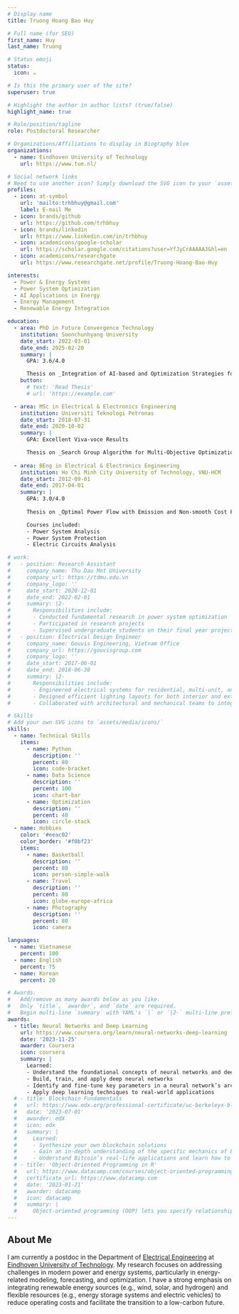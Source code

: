 ```yaml
---
# Display name
title: Truong Hoang Bao Huy

# Full name (for SEO)
first_name: Huy
last_name: Truong

# Status emoji
status:
  icon: ☕️

# Is this the primary user of the site?
superuser: true

# Highlight the author in author lists? (true/false)
highlight_name: true

# Role/position/tagline
role: Postdoctoral Researcher

# Organizations/Affiliations to display in Biography blox
organizations:
  - name: Eindhoven University of Technology
    url: https://www.tue.nl/

# Social network links
# Need to use another icon? Simply download the SVG icon to your `assets/media/icons/` folder.
profiles:
  - icon: at-symbol
    url: 'mailto:trhbhuy@gmail.com'
    label: E-mail Me
  - icon: brands/github
    url: https://github.com/trhbhuy
  - icon: brands/linkedin
    url: https://www.linkedin.com/in/trhbhuy
  - icon: academicons/google-scholar
    url: https://scholar.google.com/citations?user=YfJyCrAAAAAJ&hl=en
  - icon: academicons/researchgate
    url: https://www.researchgate.net/profile/Truong-Hoang-Bao-Huy

interests:
  - Power & Energy Systems
  - Power System Optimization
  - AI Applications in Energy 
  - Energy Management
  - Renewable Energy Integration

education:
  - area: PhD in Future Convergence Technology
    institution: Soonchunhyang University
    date_start: 2022-03-01
    date_end: 2025-02-20
    summary: |
      GPA: 3.6/4.0

      Thesis on _Integration of AI-based and Optimization Strategies for Robust Energy Management in Smart Energy Systems_. Supervised by Prof. Daehee Kim. Published 5 papers in Elsevier journals.
    button:
      # text: 'Read Thesis'
      # url: 'https://example.com'

  - area: MSc in Electrical & Electronics Engineering
    institution: Universiti Teknologi Petronas
    date_start: 2018-07-31
    date_end: 2020-10-02
    summary: |
      GPA: Excellent Viva-voce Results

      Thesis on _Search Group Algorithm for Multi-Objective Optimization in Energy Applications_. Supervised by Prof. Perumal Nallagownden.
      
  - area: BEng in Electrical & Electronics Engineering
    institution: Ho Chi Minh City University of Technology, VNU-HCM
    date_start: 2012-09-01
    date_end: 2017-04-01
    summary: |
      GPA: 3.0/4.0
      
      Thesis on _Optimal Power Flow with Emission and Non-smooth Cost Functions using Search Group Algorithm_. Supervised by Prof. Dieu Ngoc Vo.

      Courses included:
      - Power System Analysis
      - Power System Protection
      - Electric Circuits Analysis

# work:
#   - position: Research Assistant
#     company_name: Thu Dau Mot University
#     company_url: https://tdmu.edu.vn
#     company_logo: ''
#     date_start: 2020-12-01
#     date_end: 2022-02-01
#     summary: |2-
#       Responsibilities include:
#       - Conducted fundamental research in power system optimization
#       - Participated in research projects
#       - Supervised undergraduate students on their final year projects
#   - position: Electrical Design Engineer
#     company_name: Gouvis Engineering, Vietnam Office
#     company_url: https://gouvisgroup.com
#     company_logo: ''
#     date_start: 2017-06-01
#     date_end: 2018-06-30
#     summary: |2-
#       Responsibilities include:
#       - Engineered electrical systems for residential, multi-unit, and commercial projects
#       - Designed efficient lighting layouts for both interior and exterior spaces
#       - Collaborated with architectural and mechanical teams to integrate electrical designs into building plans

# Skills
# Add your own SVG icons to `assets/media/icons/`
skills:
  - name: Technical Skills
    items:
      - name: Python
        description: ''
        percent: 80
        icon: code-bracket
      - name: Data Science
        description: ''
        percent: 100
        icon: chart-bar
      - name: Optimization
        description: ''
        percent: 40
        icon: circle-stack
  - name: Hobbies
    color: '#eeac02'
    color_border: '#f0bf23'
    items:
      - name: Basketball
        description: ''
        percent: 80
        icon: person-simple-walk
      - name: Travel
        description: ''
        percent: 80
        icon: globe-europe-africa
      - name: Photography
        description: ''
        percent: 80
        icon: camera

languages:
  - name: Vietnamese
    percent: 100
  - name: English
    percent: 75
  - name: Korean
    percent: 20

# Awards.
#   Add/remove as many awards below as you like.
#   Only `title`, `awarder`, and `date` are required.
#   Begin multi-line `summary` with YAML's `|` or `|2-` multi-line prefix and indent 2 spaces below.
awards:
  - title: Neural Networks and Deep Learning
    url: https://www.coursera.org/learn/neural-networks-deep-learning
    date: '2023-11-25'
    awarder: Coursera
    icon: coursera
    summary: |
      Learned:
      - Understand the foundational concepts of neural networks and deep learning
      - Build, train, and apply deep neural networks
      - Identify and fine-tune key parameters in a neural network’s architecture
      - Apply deep learning techniques to real-world applications
  # - title: Blockchain Fundamentals
  #   url: https://www.edx.org/professional-certificate/uc-berkeleyx-blockchain-fundamentals
  #   date: '2023-07-01'
  #   awarder: edX
  #   icon: edx
  #   summary: |
  #     Learned:
  #     - Synthesize your own blockchain solutions
  #     - Gain an in-depth understanding of the specific mechanics of Bitcoin
  #     - Understand Bitcoin’s real-life applications and learn how to attack and destroy Bitcoin, Ethereum, smart contracts and Dapps, and alternatives to Bitcoin’s Proof-of-Work consensus algorithm
  # - title: 'Object-Oriented Programming in R'
  #   url: https://www.datacamp.com/courses/object-oriented-programming-with-s3-and-r6-in-r
  #   certificate_url: https://www.datacamp.com
  #   date: '2023-01-21'
  #   awarder: datacamp
  #   icon: datacamp
  #   summary: |
  #     Object-oriented programming (OOP) lets you specify relationships between functions and the objects that they can act on, helping you manage complexity in your code. This is an intermediate level course, providing an introduction to OOP, using the S3 and R6 systems. S3 is a great day-to-day R programming tool that simplifies some of the functions that you write. R6 is especially useful for industry-specific analyses, working with web APIs, and building GUIs.
---
```


## About Me

I am currently a postdoc in the Department of [Electrical Engineering](https://www.tue.nl/en/research/research-groups/electrical-energy-systems) at [Eindhoven University of Technology](https://www.tue.nl/). My research focuses on addressing challenges in modern power and energy systems, particularly in energy-related modeling, forecasting, and optimization. I have a strong emphasis on integrating renewable energy sources (e.g., wind, solar, and hydrogen) and flexible resources (e.g., energy storage systems and electric vehicles) to reduce operating costs and facilitate the transition to a low-carbon future.